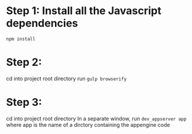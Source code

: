 



# Step 1: Install all the Javascript dependencies
`npm install`

# Step 2:
cd into project root directory
run `gulp browserify`

# Step 3:
cd into project root directory
In a separate window, run `dev_appserver app` where app is the name of a dirctory containing the appengine code



